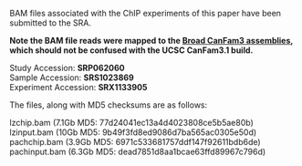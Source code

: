 BAM files associated with the ChIP experiments of this paper have been submitted to the SRA. <br>

<b> Note the BAM file reads were mapped to the [Broad CanFam3 assemblies](https://www.broadinstitute.org/ftp/pub/assemblies/mammals/dog/canFam3.1/), which should not be confused with the UCSC CanFam3.1 build.</b>

Study Accession: <b>SRP062060</b><br>
Sample Accession: <b>SRS1023869</b><br>
Experiment Accession: <b>SRX1133905</b><br>

The files, along with MD5 checksums are as follows:

lzchip.bam (7.1Gb MD5: 77d24041ec13a4d4023808ce5b5ae80b)<br>
lzinput.bam (10Gb MD5: 9b49f3fd8ed9086d7ba565ac0305e50d)<br>
pachchip.bam (3.9Gb MD5: 6971c533681757ddf147f92611bdb6de)<br>
pachinput.bam (6.3Gb MD5: dead7851d8aa1bcae63ffd89967c796d)<br>
